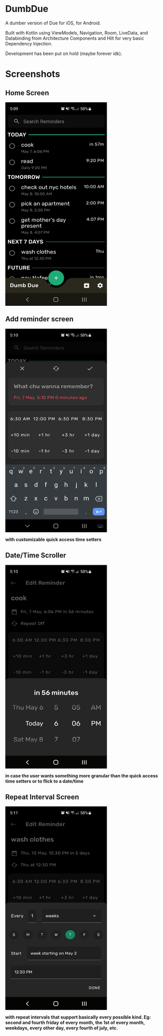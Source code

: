 

# DumbDue

A dumber version of Due for iOS, for Android.

Built with Kotlin using ViewModels, Navigation, Room, LiveData, and Databinding from Architecture Components and Hilt for very basic Dependency Injection.

Development has been put on hold (maybe forever idk).

# Screenshots
## Home Screen
<div>
  <img align="center" src="screenshots/home.jpg" alt="Home screenshot" height="640" width="320">
</div>

## Add reminder screen
<div>
  <img align="center" src="screenshots/addreminder.jpg" alt="Add reminder screenshot" height="640" width="320">
</div>

**with customizable quick access time setters**

## Date/Time Scroller
<div>
  <img align="center" src="screenshots/timescroll.jpg" alt="Date/Time Scroller screenshot" height="640" width="320">
</div>

**in case the user wants something more granular than the quick access time setters or to flick to a date/time**

## Repeat Interval Screen
<div>
  <img align="center" src="screenshots/repeat.jpg" alt="Repeat Interval screenshot" height="640" width="320">
</div>

**with repeat intervals that support basically every possible kind. Eg: second and fourth friday of every month, the 1st of every month, weekdays, every other day, every fourth of july, etc.**
